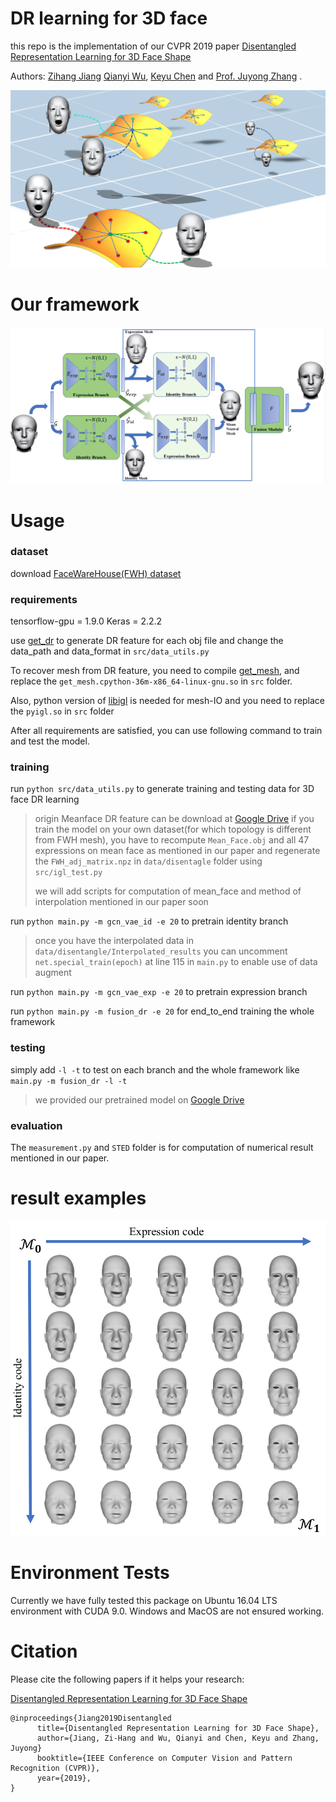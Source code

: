 # DR learning for 3D face

this repo is the implementation of our CVPR 2019 paper [Disentangled Representation Learning for 3D Face Shape](https://arxiv.org/abs/1902.09887)

Authors: [Zihang Jiang](home.ustc.edu.cn/~jzh0103/) [Qianyi Wu](https://wuqianyi.top/), [Keyu Chen](https://kychern.github.io/) and [Prof. Juyong Zhang](http://staff.ustc.edu.cn/~juyong/) .

![manifold](Pict/manifold.png)

# Our framework

![pipeline](Pict/pipeline.png)

# Usage

### dataset
download [FaceWareHouse(FWH) dataset](http://kunzhou.net/zjugaps/facewarehouse/)

### requirements

tensorflow-gpu = 1.9.0
Keras = 2.2.2

use [get_dr](https://github.com/QianyiWu/get_dr_py) to generate DR feature for each obj file and change the data_path and data_format in `src/data_utils.py`

To recover mesh from DR feature, you need to compile [get_mesh](https://github.com/QianyiWu/get_mesh_py_API), and replace the `get_mesh.cpython-36m-x86_64-linux-gnu.so` in `src` folder.

Also, python version of [libigl](https://github.com/libigl/libigl) is needed for mesh-IO and you need to replace the `pyigl.so` in `src` folder

After all requirements are satisfied, you can use following command to train and test the model.
### training 

run `python src/data_utils.py` to generate training and testing data for 3D face DR learning

>origin Meanface DR feature can be download at [Google Drive](https://drive.google.com/open?id=1GgCKnKRrLR8r51Pw_TBqDHK8vdu6Oj4M)
>if you train the model on your own dataset(for which topology is different from FWH mesh), you have to recompute `Mean_Face.obj` and all 47 expressions on mean face as mentioned in our paper and regenerate the `FWH_adj_matrix.npz` in `data/disentagle` folder using `src/igl_test.py`
>
>we will add scripts for computation of mean_face and method of interpolation mentioned in our paper soon

run `python main.py -m gcn_vae_id -e 20` to pretrain identity branch

> once you have the interpolated data in `data/disentangle/Interpolated_results` you can uncomment  `net.special_train(epoch)` at line 115 in `main.py` to enable use of data augment

run `python main.py -m gcn_vae_exp -e 20` to pretrain expression branch

run `python main.py -m fusion_dr -e 20` for end_to_end training the whole framework


### testing
simply add `-l -t` to test on each branch and the whole framework like `main.py -m fusion_dr -l -t`

> we provided our pretrained model on [Google Drive](https://drive.google.com/open?id=1LxxNY7wbjMXwrRdYJ4hJfXhg9ETAyIuQ)

### evaluation
The `measurement.py` and `STED` folder is for computation of numerical result mentioned in our paper.



# result examples

![interpolation](Pict/interpolation.png)

# Environment Tests
Currently we have fully tested this package on Ubuntu 16.04 LTS environment with CUDA 9.0. Windows and MacOS are not ensured working.

# Citation
Please cite the following papers if it helps your research: 

<a href="https://arxiv.org/abs/1902.09887">Disentangled Representation Learning for 3D Face Shape</a>

    @inproceedings{Jiang2019Disentangled
          title={Disentangled Representation Learning for 3D Face Shape},
          author={Jiang, Zi-Hang and Wu, Qianyi and Chen, Keyu and Zhang, Juyong}
          booktitle={IEEE Conference on Computer Vision and Pattern Recognition (CVPR)},
          year={2019},
    }
